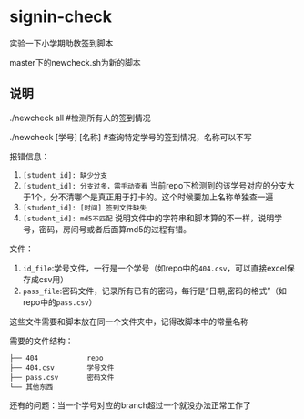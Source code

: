 # signin-check
实验一下小学期助教签到脚本

master下的newcheck.sh为新的脚本

## 说明

./newcheck all #检测所有人的签到情况

./newcheck [学号] [名称] #查询特定学号的签到情况，名称可以不写

报错信息：
1. `[student_id]: 缺少分支`
2. `[student_id]: 分支过多，需手动查看` 当前repo下检测到的该学号对应的分支大于1个，分不清哪个是真正用于打卡的。这个时候要加上名称单独查一遍
3. `[student_id]: [时间] 签到文件缺失` 
4. `[student_id]: md5不匹配` 说明文件中的字符串和脚本算的不一样，说明学号，密码，房间号或者后面算md5的过程有错。

文件：
1. `id_file`:学号文件，一行是一个学号（如repo中的`404.csv`，可以直接excel保存成csv用）
2. `pass_file`:密码文件，记录所有已有的密码，每行是“日期,密码的格式”（如repo中的`pass.csv`）

这些文件需要和脚本放在同一个文件夹中，记得改脚本中的常量名称

需要的文件结构：
```
├── 404            repo
├── 404.csv        学号文件
├── pass.csv       密码文件
└── 其他东西
```



还有的问题：当一个学号对应的branch超过一个就没办法正常工作了
